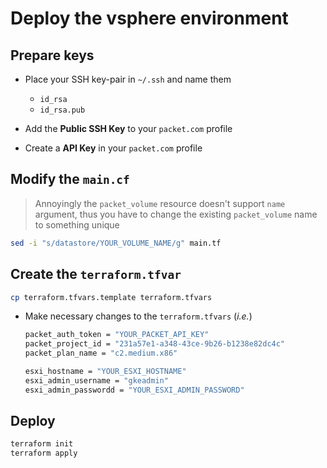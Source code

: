 # Deploy the vsphere environment

## Prepare keys

* Place your SSH key-pair in `~/.ssh` and name them
  * `id_rsa`
  * `id_rsa.pub`

* Add the **Public SSH Key** to your `packet.com` profile
* Create a **API Key** in your `packet.com` profile

## Modify the `main.cf`

> Annoyingly the `packet_volume` resource doesn't support `name` argument, thus you have to change the existing `packet_volume` name to something unique

```sh
sed -i "s/datastore/YOUR_VOLUME_NAME/g" main.tf
```

## Create the `terraform.tfvar`

```sh
cp terraform.tfvars.template terraform.tfvars
```

* Make necessary changes to the `terraform.tfvars` (*i.e.*)

  ```sh
  packet_auth_token = "YOUR_PACKET_API_KEY"
  packet_project_id = "231a57e1-a348-43ce-9b26-b1238e82dc4c"
  packet_plan_name = "c2.medium.x86"

  esxi_hostname = "YOUR_ESXI_HOSTNAME"
  esxi_admin_username = "gkeadmin"
  esxi_admin_passwordd = "YOUR_ESXI_ADMIN_PASSWORD"
  ```

## Deploy

```sh
terraform init
terraform apply
```
